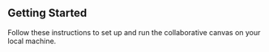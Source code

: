## Getting Started

Follow these instructions to set up and run the collaborative canvas on your local machine.
